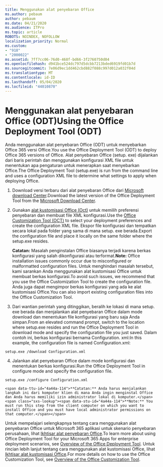 ```yaml
---
title: Menggunakan alat penyebaran Office
ms.author: pebaum
author: pebaum
ms.date: 04/21/2020
ms.audience: ITPro
ms.topic: article
ROBOTS: NOINDEX, NOFOLLOW
localization_priority: Normal
ms.custom:
- "918"
- "2000022"
ms.assetid: 7ff7cc06-76d0-468f-bd66-3f2760750d04
ms.openlocfilehash: d941bce524dc797d5dcbb7213bded6919fd01b7d
ms.sourcegitcommit: 7e06d9ec1dd462cbd882f088c997d012a032f04d
ms.translationtype: MT
ms.contentlocale: id-ID
ms.lasthandoff: 05/04/2020
ms.locfileid: "44010870"
---
```

# <a name="using-the-office-deployment-tool-odt"></a><span data-ttu-id="4a44a-102">Menggunakan alat penyebaran Office (ODT)</span><span class="sxs-lookup"><span data-stu-id="4a44a-102">Using the Office Deployment Tool (ODT)</span></span>

<span data-ttu-id="4a44a-103">Anda menggunakan alat penyebaran Office (ODT) untuk menyebarkan Office 365 versi Office.</span><span class="sxs-lookup"><span data-stu-id="4a44a-103">You use the Office Deployment Tool (ODT) to deploy Office 365 versions of Office.</span></span> <span data-ttu-id="4a44a-104">Alat penyebaran Office (setup. exe) dijalankan dari baris perintah dan menggunakan konfigurasi XML file untuk menentukan apa pengaturan untuk menerapkan saat menyebarkan Office.</span><span class="sxs-lookup"><span data-stu-id="4a44a-104">The Office Deployment Tool (setup.exe) is run from the command line and uses a configuration XML file to determine what settings to apply when deploying Office.</span></span>
  
1. <span data-ttu-id="4a44a-105">Download versi terbaru dari alat penyebaran Office dari [Microsoft download Center](https://go.microsoft.com/fwlink/p/?LinkID=626065).</span><span class="sxs-lookup"><span data-stu-id="4a44a-105">Download the latest version of the Office Deployment Tool from the [Microsoft Download Center](https://go.microsoft.com/fwlink/p/?LinkID=626065).</span></span>

2. <span data-ttu-id="4a44a-106">Gunakan [alat kustomisasi Office (Oct)](https://config.office.com) untuk memilih preferensi penyebaran dan membuat file XML konfigurasi.</span><span class="sxs-lookup"><span data-stu-id="4a44a-106">Use the [Office Customization Tool (OCT)](https://config.office.com) to select your deployment preferences and create the configuration XML file.</span></span> <span data-ttu-id="4a44a-107">Ekspor file konfigurasi dan tempatkan secara lokal pada folder yang sama di mana setup. exe berada.</span><span class="sxs-lookup"><span data-stu-id="4a44a-107">Export the configuration file and place it locally on the same folder where the setup.exe resides.</span></span>

    <span data-ttu-id="4a44a-108">**Catatan:** Masalah penginstalan Office biasanya terjadi karena berkas konfigurasi yang salah dikonfigurasi atau terformat.</span><span class="sxs-lookup"><span data-stu-id="4a44a-108">**Note:** Office installation issues commonly occur due to misconfigured or malformatted configuration files.</span></span> <span data-ttu-id="4a44a-109">Untuk menghindari masalah tersebut, kami sarankan Anda menggunakan alat kustomisasi Office untuk membuat berkas konfigurasi.</span><span class="sxs-lookup"><span data-stu-id="4a44a-109">To avoid such issues, we recommend that you use the Office Customization Tool to create the configuration file.</span></span> <span data-ttu-id="4a44a-110">Anda juga dapat mengimpor berkas konfigurasi yang ada ke alat kustomisasi Office.</span><span class="sxs-lookup"><span data-stu-id="4a44a-110">You can also import existing configuration files into the Office Customization Tool.</span></span>

3. <span data-ttu-id="4a44a-111">Dari wantian perintah yang ditinggikan, beralih ke lokasi di mana setup. exe berada dan menjalankan alat penyebaran Office dalam mode download dan menentukan file konfigurasi yang baru saja Anda simpan.</span><span class="sxs-lookup"><span data-stu-id="4a44a-111">From an elevated command prompt, switch to the location where setup.exe resides and run the Office Deployment Tool in download mode and specify the configuration file you just saved.</span></span> <span data-ttu-id="4a44a-112">Dalam contoh ini, berkas konfigurasi bernama Configuration. xml:</span><span class="sxs-lookup"><span data-stu-id="4a44a-112">In this example, the configuration file is named Configuration.xml:</span></span>
    
  ```
  setup.exe /download Configuration.xml  
  ```

4. <span data-ttu-id="4a44a-113">Jalankan alat penyebaran Office dalam mode konfigurasi dan menentukan berkas konfigurasi.</span><span class="sxs-lookup"><span data-stu-id="4a44a-113">Run the Office Deployment Tool in configure mode and specify the configuration file.</span></span>
    
  ```
  setup.exe /configure Configuration.xml
  ```

    <span data-ttu-id="4a44a-114">**Catatan:** Anda harus menjalankan langkah ini dari komputer klien di mana Anda ingin menginstal Office dan Anda harus memiliki izin administrator lokal di komputer.</span><span class="sxs-lookup"><span data-stu-id="4a44a-114">**Note:** You must run this step from the client computer on which you want to install Office and you must have local administrator permissions on that computer.</span></span>

<span data-ttu-id="4a44a-115">Untuk mempelajari selengkapnya tentang cara menggunakan alat penyebaran Office untuk Microsoft 365 aplikasi untuk skenario penyebaran perusahaan, lihat [Ikhtisar alat penyebaran Office](https://docs.microsoft.com/deployoffice/overview-office-deployment-tool).</span><span class="sxs-lookup"><span data-stu-id="4a44a-115">To learn more about using Office Deployment Tool for your Microsoft 365 Apps for enterprise deployment scenarios, see [Overview of the Office Deployment Tool](https://docs.microsoft.com/deployoffice/overview-office-deployment-tool).</span></span> <span data-ttu-id="4a44a-116">Untuk rincian lebih lanjut tentang cara menggunakan alat kustomisasi Office, lihat [Ikhtisar alat kustomisasi Office](https://docs.microsoft.com/DeployOffice/overview-of-the-office-customization-tool-for-click-to-run).</span><span class="sxs-lookup"><span data-stu-id="4a44a-116">For more details on how to use the Office Customization Tool, see [Overview of the Office Customization Tool](https://docs.microsoft.com/DeployOffice/overview-of-the-office-customization-tool-for-click-to-run).</span></span>
